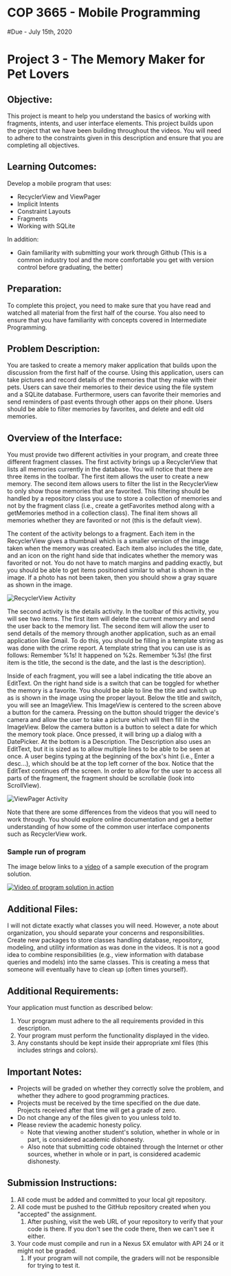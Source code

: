 # COP 3665 - Mobile Programming

#Due - July 15th, 2020

# Project 3 - The Memory Maker for Pet Lovers

## Objective:

This project is meant to help you understand the basics of working with fragments, intents, and user interface elements. This project builds upon the project that we have been building throughout the videos. You will need to adhere to the constraints given in this description and ensure that you are completing all objectives. 

## Learning Outcomes:

Develop a mobile program that uses:

- RecyclerView and ViewPager
- Implicit Intents
- Constraint Layouts
- Fragments
- Working with SQLite

In addition:

- Gain familiarity with submitting your work through Github (This is a common industry tool and the more comfortable you get with version control before graduating, the better)

## Preparation:

To complete this project, you need to make sure that you have read and watched all material from the first half of the course. You also need to ensure that you have familiarity with concepts covered in Intermediate Programming.

## Problem Description:

You are tasked to create a memory maker application that builds upon the discussion from the first half of the course. Using this application, users can take pictures and record details of the memories that they make with their pets. Users can save their memories to their device using the file system and a SQLite database. Furthermore, users can favorite their memories and send reminders of past events through other apps on their phone. Users should be able to filter memories by favorites, and delete and edit old memories. 

## Overview of the Interface:

You must provide two different activities in your program, and create three different fragment classes. The first activity brings up a RecyclerView that lists all memories currently in the database. You will notice that there are three items in the toolbar. The first item allows the user to create a new memory. The second item allows users to filter the list in the RecyclerView to only show those memories that are favorited. This filtering should be handled by a repository class you use to store a collection of memories and not by the fragment class (i.e., create a getFavorites method along with a getMemories method in a collection class). The final item shows all memories whether they are favorited or not (this is the default view). 

The content of the activity belongs to a fragment. Each item in the RecyclerView gives a thumbnail which is a smaller version of the image taken when the memory was created. Each item also includes the title, date, and an icon on the right hand side that indicates whether the memory was favorited or not. You do not have to match margins and padding exactly, but you should be able to get items positioned similar to what is shown in the image. If a photo has not been taken, then you should show a gray square as shown in the image. 

![RecyclerView Activity](first.PNG)

The second activity is the details activity. In the toolbar of this activity, you will see two items. The first item will delete the current memory and send the user back to the memory list. The second item will allow the user to send details of the memory through another application, such as an email application like Gmail. To do this, you should be filling in a template string as was done with the crime report. A template string that you can use is as follows: Remember %1s! It happened on %2s. Remember %3s! (the first item is the title, the second is the date, and the last is the description).

Inside of each fragment, you will see a label indicating the title above an EditText. On the right hand side is a switch that can be toggled for whether the memory is a favorite. You should be able to line the title and switch up as is shown in the image using the proper layout. Below the title and switch, you will see an ImageView. This ImageView is centered to the screen above a button for the camera. Pressing on the button should trigger the device's camera and allow the user to take a picture which will then fill in the ImageView. Below the camera button is a button to select a date for which the memory took place. Once pressed, it will bring up a dialog with a DatePicker. At the bottom is a Description. The Description also uses an EditText, but it is sized as to allow multiple lines to be able to be seen at once. A user begins typing at the beginning of the box's hint (i.e., Enter a desc...), which should be at the top left corner of the box. Notice that the EditText continues off the screen. In order to allow for the user to access all parts of the fragment, the fragment should be scrollable (look into ScrollView). 

![ViewPager Activity](second.PNG)

Note that there are some differences from the videos that you will need to work through. You should explore online documentation and get a better understanding of how some of the common user interface components such as RecyclerView work.

### Sample run of program

The image below links to a [video](https://youtu.be/szX3l1C50fA) of a sample execution of the program solution.

[![Video of program solution in action](https://img.youtube.com/vi/szX3l1C50fA/0.jpg)](https://youtu.be/szX3l1C50fA)

## Additional Files:

I will not dictate exactly what classes you will need. However, a note about organization, you should separate your concerns and responsibilities. Create new packages to store classes handling database, repository, modeling, and utility information as was done in the videos. It is not a good idea to combine responsibilities (e.g., view information with database queries and models) into the same classes. This is creating a mess that someone will eventually have to clean up (often times yourself). 

## Additional Requirements:

Your application must function as described below:

1. Your program must adhere to the all requirements provided in this description.
2. Your program must perform the functionality displayed in the video.
3. Any constants should be kept inside their appropriate xml files (this includes strings and colors). 

## Important Notes:

- Projects will be graded on whether they correctly solve the problem, and whether they adhere to good programming practices.
- Projects must be received by the time specified on the due date. Projects received after that time will get a grade of zero.
- Do not change any of the files given to you unless told to. 
- Please review the academic honesty policy.
  - Note that viewing another student's solution, whether in whole or in part, is considered academic dishonesty.
  - Also note that submitting code obtained through the Internet or other sources, whether in whole or in part, is considered academic dishonesty. 

## Submission Instructions:

1. All code must be added and committed to your local git repository.
2. All code must be pushed to the GitHub repository created when you "accepted" the assignment.
   1. After pushing, visit the web URL of your repository to verify that your code is there.
      If you don't see the code there, then we can't see it either.
3. Your code must compile and run in a Nexus 5X emulator with API 24 or it might not be graded.
   1. If your program will not compile, the graders will not be responsible for trying to test it.
